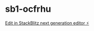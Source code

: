 # sb1-ocfrhu

[Edit in StackBlitz next generation editor ⚡️](https://stackblitz.com/~/github.com/Camaroch/sb1-ocfrhu)